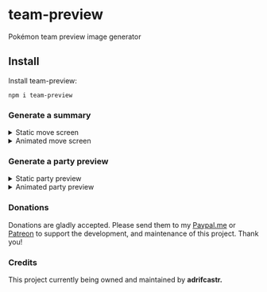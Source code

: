 # team-preview
Pokémon team preview image generator

## Install

Install team-preview:
```
npm i team-preview
```


### Generate a summary

<details>
  <summary>Static move screen</summary>
  
```ts
import { Sets } from '@pkmn/sets';
import { summaryScreen, partyScreen } from 'team-preview';

//Pokémon Showdown! set
const set = Sets.importSet(
`Gekkouga (Greninja-Ash) (M) @ Choice Specs  
 Ability: Battle Bond  
 Level: 100  
 Shiny: Yes  
 Pokeball: Cherish Ball  
 EVs: 252 SpA / 4 SpD / 252 Spe
 Timid Nature
 - Hydro Pump
 - Dark Pulse
 - Water Shuriken
 - Spikes
`);

const buffer = await summaryScreen(set);
```

Result:
![Summary](https://cdn.discordapp.com/attachments/715564004621418577/852590843357691977/summary.jpg)
</details>

<details>
  <summary>Animated move screen</summary>
  
```diff
import { Sets } from '@pkmn/sets';
import { summaryScreen, partyScreen } from 'team-preview';

//Pokémon Showdown! set
const set = Sets.importSet(
`Yveltal @ Heavy-Duty Boots
 Ability: Dark Aura
 Level: 100
 Shiny: Yes
 EVs: 16 HP / 240 SpD / 252 Spe
 Jolly Nature
 - Knock Off
 - Taunt
 - Defog
 - Roost
`);

- const buffer = await summaryScreen(set);
+ const buffer = await summaryScreen(set, true);
```

Result:
![Summary](https://i.imgur.com/snFal5k.gif)
</details>

### Generate a party preview

<details>
  <summary>Static party preview</summary>
  
  ```ts
import { summaryScreen, partyScreen } from 'team-preview';

//array of 6 sets
const buffer = await partyScreen([set, set2, set3, set4, set5, set6]);
```

Result:
![Party](https://cdn.discordapp.com/attachments/715564004621418577/852597065372532747/party.jpg)
</details>

<details>
  <summary>Animated party preview</summary>
  
```diff
import { summaryScreen, partyScreen } from 'team-preview';

//array of 6 sets
- const buffer = await partyScreen([set, set2, set3, set4, set5, set6]);
+ const buffer = await partyScreen([set, set2, set3, set4, set5, set6], true);
```

Result:
![Party](https://i.imgur.com/AtQ2bGK.gif)
</details>



### Donations

Donations are gladly accepted. Please send them to my [Paypal.me](https://www.paypal.me/adrifcastr) or [Patreon](https://www.patreon.com/gideonbot)
to support the development, and maintenance of this project. Thank you!


### Credits

This project currently being owned and maintained by __adrifcastr.__
